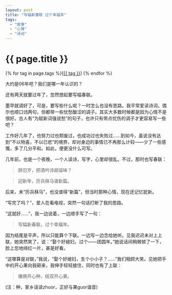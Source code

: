 ```yaml
---
layout: post
title: "写幅新春联 过个幸福年"
tags:
  - "故事"
  - "心情"
  - "诗词"
---
```


# {{ page.title }}

<div class="tags">
{% for tag in page.tags %}[<a class="tag" href="/tags.html#{{ tag }}">{{ tag }}</a>] {% endfor %}
</div>


大约是06年吧？我们是哪一年认识的？
 

还有两天就要过年了，忽然想起要写幅春联。 

墨早就调好了，可是，要写些什么呢？一时怎么也没有思路。我平常爱读诗词，偶尔也顺口诌两句，但都带一些忧愁酸涩的调子。其实大多数时候都是因为心情不是很好。古人有“为赋新词强说愁”的句子，也许只有带点忧伤的调子才更容易写一些吧？ 

工作好几年了，也努力过也颓废过，也成功过也失败过……到如今，虽说没有达到“不以物喜，不以已悲”的境界，却对身边的事情已不再那么计较——少了一些感慨，多了几分平和。如此，便更没什么可写。 

几年前，也是一个夜晚，一个人读诗，写字，心里却很乱。不过，那时也写春联： 


> 辞旧岁，把酒吟诗胡滋味？
 
> 迎新年，厉兵秣马谱新篇。 


后来，未“厉兵秣马”，也没谱得“新篇”，但当时那种心情，现在还记忆犹新。 

“写完了吗？”，爱人在看电视，突然一句话打断了我的思路。 

“这就好……”，我一边说着，一边顺手写了一句： 


> 写幅新春联，过个幸福年。 


因为结尾是平声，所以只能算个下联。一边写一边念给她听。见我迟迟未对上上联，她突然笑了，说：“娶个好媳妇，过个——团圆年。”她说话间稍微顿了一下，脸上忽地绯红一片，甚是好看。 

“这哪算是对联，”我说，“娶个好媳妇，生个小小子？……”我们相顾大笑。见她把手中的开心果向我砸来，我伸手轻轻接住，同时也有了上联： 


> 播俩开心种，结双开心果。 


(注：种，家乡话读zhuor，正好与果guor谐音)

